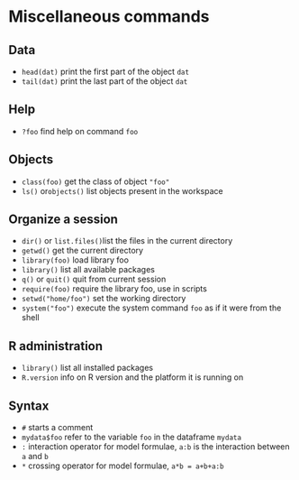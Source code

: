 # Miscellaneous commands

## Data

- `head(dat)` print the first part of the object `dat`
- `tail(dat)` print the last part of the object `dat`


## Help

- `?foo` find help on command `foo`

## Objects

- `class(foo)` get the class of object `"foo"`
- `ls()` or`objects()` list objects present in the workspace

## Organize a session

- `dir()` or `list.files()`list the files in the current directory
- `getwd()` get the current directory
- `library(foo)` load library foo
- `library()` list all available packages
- `q()` or `quit()` quit from current session
- `require(foo)` require the library foo, use in scripts
- `setwd("home/foo")` set the working directory
- `system("foo")` execute the system command `foo` as if it were from the shell


## R administration

- `library()` list all installed packages
- `R.version` info on R version and the platform it is running on


## Syntax

- `#` starts a comment
- `mydata$foo` refer to the variable `foo` in the dataframe `mydata`
- `:` interaction operator for model formulae, `a:b` is the interaction between `a` and `b`
- `*` crossing operator for model formulae, `a*b = a+b+a:b`







